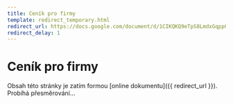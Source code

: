 ```yaml
---
title: Ceník pro firmy
template: redirect_temporary.html
redirect_url: https://docs.google.com/document/d/1CIKQKQ9eTpS8LmdxGqppOSim4gYOpoRcekqmPpnyLEI/
redirect_delay: 1
---
```


# Ceník pro firmy

Obsah této stránky je zatím formou [online dokumentu]({{ redirect_url }}). Probíhá přesměrování…
